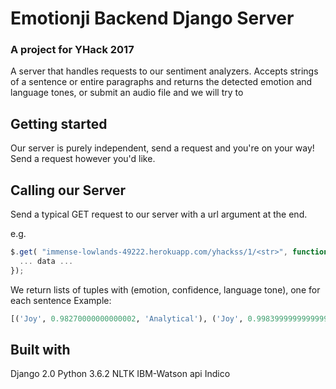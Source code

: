 # Emotionji Backend Django Server
### A project for YHack 2017
A server that handles requests to our sentiment analyzers. Accepts strings of a sentence or entire paragraphs and returns the detected emotion and language tones, or submit an audio file and we will try to

## Getting started
Our server is purely independent, send a request and you're on your way! Send a request however you'd like.

##

## Calling our Server
Send a typical GET request to our server with a url argument at the end.  

e.g.
``` javascript
$.get( "immense-lowlands-49222.herokuapp.com/yhackss/1/<str>", function( data ) { // send a request to the url with your input replacing <str>
  ... data ...
});
```

We return lists of tuples with (emotion, confidence, language tone), one for each sentence
Example:
```python
[('Joy', 0.98270000000000002, 'Analytical'), ('Joy', 0.99839999999999995, 'Tentative')] # example api results

```

## Built with
Django 2.0
Python 3.6.2
NLTK
IBM-Watson api
Indico
